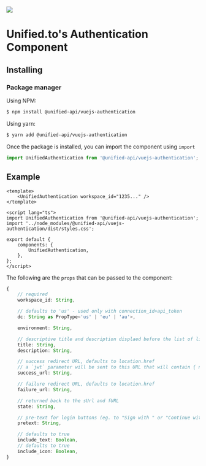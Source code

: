<h1>
    <a href="https://unified.to"><img src="https://unified.to/images/Unified_Logo_Black_White_Text.svg" /></a>
</h1>

# Unified.to's Authentication Component

## Installing

### Package manager

Using NPM:

```bash
$ npm install @unified-api/vuejs-authentication
```

Using yarn:

```bash
$ yarn add @unified-api/vuejs-authentication
```

Once the package is installed, you can import the component using `import`

```ts
import UnifiedAuthentication from '@unified-api/vuejs-authentication';
```

## Example

```vue
<template>
    <UnifiedAuthentication workspace_id="1235..." />
</template>

<script lang="ts">
import UnifiedAuthentication from '@unified-api/vuejs-authentication';
import '../node_modules/@unified-api/vuejs-authentication/dist/styles.css';

export default {
    components: {
        UnifiedAuthentication,
    },
};
</script>
```

The following are the `props` that can be passed to the component:

```ts
{
    // required
    workspace_id: String,

    // defaults to 'us' - used only with connection_id+api_token
    dc: String as PropType<'us' | 'eu' | 'au'>,

    environment: String,

    // descriptive title and description displaed before the list of links
    title: String,
    description: String,

    // success redirect URL, defaults to location.href
    // a `jwt` parameter will be sent to this URL that will contain { name, emails } which will be base64-encoded and signed by your workspace secret
    success_url: String,

    // failure redirect URL, defaults to location.href
    failure_url: String,

    // returned back to the sUrl and fURL
    state: String,

    // pre-text for login buttons (eg. to "Sign with " or "Continue with " )
    pretext: String,

    // defaults to true
    include_text: Boolean,
    // defaults to true
    include_icon: Boolean,
}
```
